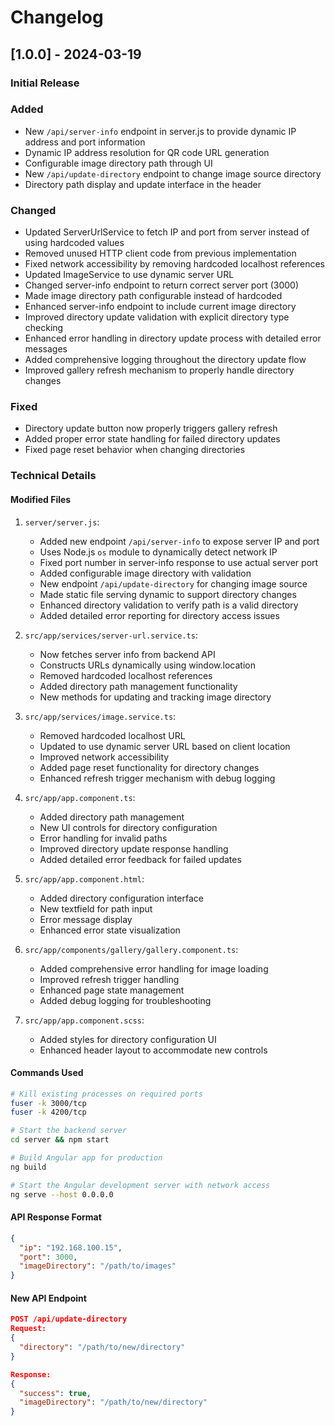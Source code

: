 # Changelog

## [1.0.0] - 2024-03-19

### Initial Release

### Added
- New `/api/server-info` endpoint in server.js to provide dynamic IP address and port information
- Dynamic IP address resolution for QR code URL generation
- Configurable image directory path through UI
- New `/api/update-directory` endpoint to change image source directory
- Directory path display and update interface in the header

### Changed
- Updated ServerUrlService to fetch IP and port from server instead of using hardcoded values
- Removed unused HTTP client code from previous implementation
- Fixed network accessibility by removing hardcoded localhost references
- Updated ImageService to use dynamic server URL
- Changed server-info endpoint to return correct server port (3000)
- Made image directory path configurable instead of hardcoded
- Enhanced server-info endpoint to include current image directory
- Improved directory update validation with explicit directory type checking
- Enhanced error handling in directory update process with detailed error messages
- Added comprehensive logging throughout the directory update flow
- Improved gallery refresh mechanism to properly handle directory changes

### Fixed
- Directory update button now properly triggers gallery refresh
- Added proper error state handling for failed directory updates
- Fixed page reset behavior when changing directories

### Technical Details

#### Modified Files
1. `server/server.js`:
   - Added new endpoint `/api/server-info` to expose server IP and port
   - Uses Node.js `os` module to dynamically detect network IP
   - Fixed port number in server-info response to use actual server port
   - Added configurable image directory with validation
   - New endpoint `/api/update-directory` for changing image source
   - Made static file serving dynamic to support directory changes
   - Enhanced directory validation to verify path is a valid directory
   - Added detailed error reporting for directory access issues

2. `src/app/services/server-url.service.ts`:
   - Now fetches server info from backend API
   - Constructs URLs dynamically using window.location
   - Removed hardcoded localhost references
   - Added directory path management functionality
   - New methods for updating and tracking image directory

3. `src/app/services/image.service.ts`:
   - Removed hardcoded localhost URL
   - Updated to use dynamic server URL based on client location
   - Improved network accessibility
   - Added page reset functionality for directory changes
   - Enhanced refresh trigger mechanism with debug logging

4. `src/app/app.component.ts`:
   - Added directory path management
   - New UI controls for directory configuration
   - Error handling for invalid paths
   - Improved directory update response handling
   - Added detailed error feedback for failed updates

5. `src/app/app.component.html`:
   - Added directory configuration interface
   - New textfield for path input
   - Error message display
   - Enhanced error state visualization

6. `src/app/components/gallery/gallery.component.ts`:
   - Added comprehensive error handling for image loading
   - Improved refresh trigger handling
   - Enhanced page state management
   - Added debug logging for troubleshooting

6. `src/app/app.component.scss`:
   - Added styles for directory configuration UI
   - Enhanced header layout to accommodate new controls

#### Commands Used
```bash
# Kill existing processes on required ports
fuser -k 3000/tcp
fuser -k 4200/tcp

# Start the backend server
cd server && npm start

# Build Angular app for production
ng build

# Start the Angular development server with network access
ng serve --host 0.0.0.0
```

#### API Response Format
```json
{
  "ip": "192.168.100.15",
  "port": 3000,
  "imageDirectory": "/path/to/images"
}
```

#### New API Endpoint
```json
POST /api/update-directory
Request:
{
  "directory": "/path/to/new/directory"
}

Response:
{
  "success": true,
  "imageDirectory": "/path/to/new/directory"
}

